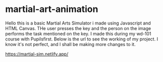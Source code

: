 # martial-art-animation

Hello this is a basic Martial Arts Simulator i made using Javascript and HTML Canvas. THe user presses the key and the person on the image performs the task mentioned on the key. I made this during my wd-101 course with Pupilsfirst. 
Below is the url to see the working of my project. I know it's not perfect, and I shall be making more changes to it. 


https://martial-sim.netlify.app/
